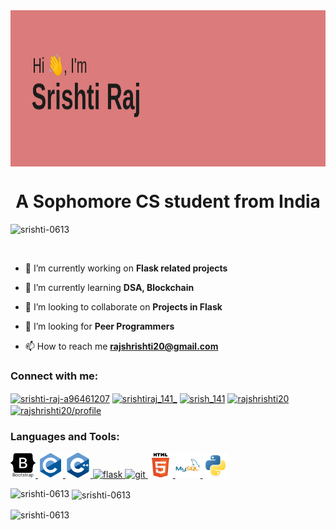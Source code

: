 <img align="center" alt="Coding" width="1500" height="250" src="https://github.com/srishti-0613/srishti-0613/blob/main/header.png">
<h1 align="center">A Sophomore CS student from India</h1>

<p align="left"> <img src="https://komarev.com/ghpvc/?username=srishti-0613&label=Profile%20views&color=0e75b6&style=flat" alt="srishti-0613" /> </p>

<p align="left"> <a href="https://twitter.com/" target="blank"><img src="https://img.shields.io/twitter/follow/?logo=twitter&style=for-the-badge" alt="" /></a> </p>

- 🔭 I’m currently working on **Flask related projects**

- 🌱 I’m currently learning **DSA, Blockchain**

- 👯 I’m looking to collaborate on **Projects in Flask**

- 🤝 I’m looking for **Peer Programmers**

- 📫 How to reach me **rajshrishti20@gmail.com**

<h3 align="left">Connect with me:</h3>
<p align="left">
<a href="https://linkedin.com/in/srishti-raj-a96461207" target="blank"><img align="center" src="https://raw.githubusercontent.com/rahuldkjain/github-profile-readme-generator/master/src/images/icons/Social/linked-in-alt.svg" alt="srishti-raj-a96461207" height="30" width="40" /></a>
<a href="https://instagram.com/srishtiraj_141_" target="blank"><img align="center" src="https://raw.githubusercontent.com/rahuldkjain/github-profile-readme-generator/master/src/images/icons/Social/instagram.svg" alt="srishtiraj_141_" height="30" width="40" /></a>
<a href="https://www.codechef.com/users/srish_141" target="blank"><img align="center" src="https://cdn.jsdelivr.net/npm/simple-icons@3.1.0/icons/codechef.svg" alt="srish_141" height="30" width="40" /></a>
<a href="https://www.hackerrank.com/rajshrishti20" target="blank"><img align="center" src="https://raw.githubusercontent.com/rahuldkjain/github-profile-readme-generator/master/src/images/icons/Social/hackerrank.svg" alt="rajshrishti20" height="30" width="40" /></a>
<a href="https://auth.geeksforgeeks.org/user/rajshrishti20/profile" target="blank"><img align="center" src="https://raw.githubusercontent.com/rahuldkjain/github-profile-readme-generator/master/src/images/icons/Social/geeks-for-geeks.svg" alt="rajshrishti20/profile" height="30" width="40" /></a>
</p>

<h3 align="left">Languages and Tools:</h3>
<p align="left"> <a href="https://getbootstrap.com" target="_blank" rel="noreferrer"> <img src="https://raw.githubusercontent.com/devicons/devicon/master/icons/bootstrap/bootstrap-plain-wordmark.svg" alt="bootstrap" width="40" height="40"/> </a> <a
<p align="left"> <a href="https://www.cprogramming.com/" target="_blank" rel="noreferrer"> <img src="https://raw.githubusercontent.com/devicons/devicon/master/icons/c/c-original.svg" alt="c" width="40" height="40"/> </a> <a href="https://www.w3schools.com/cpp/" target="_blank" rel="noreferrer"> <img src="https://raw.githubusercontent.com/devicons/devicon/master/icons/cplusplus/cplusplus-original.svg" alt="cplusplus" width="40" height="40"/> </a> <a href="https://flask.palletsprojects.com/" target="_blank" rel="noreferrer"> <img src="https://www.vectorlogo.zone/logos/pocoo_flask/pocoo_flask-icon.svg" alt="flask" width="40" height="40"/> </a> <a href="https://git-scm.com/" target="_blank" rel="noreferrer"> <img src="https://www.vectorlogo.zone/logos/git-scm/git-scm-icon.svg" alt="git" width="40" height="40"/> </a> <a href="https://www.w3.org/html/" target="_blank" rel="noreferrer"> <img src="https://raw.githubusercontent.com/devicons/devicon/master/icons/html5/html5-original-wordmark.svg" alt="html5" width="40" height="40"/> </a> <a href="https://www.mysql.com/" target="_blank" rel="noreferrer"> <img src="https://raw.githubusercontent.com/devicons/devicon/master/icons/mysql/mysql-original-wordmark.svg" alt="mysql" width="40" height="40"/> </a> <a href="https://www.python.org" target="_blank" rel="noreferrer"> <img src="https://raw.githubusercontent.com/devicons/devicon/master/icons/python/python-original.svg" alt="python" width="40" height="40"/> </a> </p>

<p><img align="left" src="https://github-readme-stats.vercel.app/api/top-langs?username=srishti-0613&show_icons=true&locale=en&layout=compact" alt="srishti-0613" /></p>

<p>&nbsp;<img align="center" src="https://github-readme-stats.vercel.app/api?username=srishti-0613&show_icons=true&locale=en" alt="srishti-0613" /></p>

<p><img align="center" src="https://github-readme-streak-stats.herokuapp.com/?user=srishti-0613&" alt="srishti-0613" /></p>
